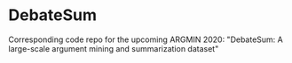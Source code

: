 # DebateSum
Corresponding code repo for the upcoming ARGMIN 2020: "DebateSum: A large-scale argument mining and summarization dataset"
